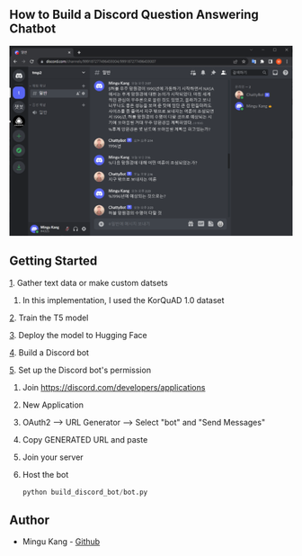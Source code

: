 ## How to Build a Discord Question Answering Chatbot


<div align="center">
   <img src="img.png" alt="img" width="650" />
</div>


## Getting Started

[1](https://github.com/minqukanq/discord-chatbo-t5/tree/main/train_model/data). Gather text data or make custom datsets

   1. In this implementation, I used the KorQuAD 1.0 dataset

[2](https://github.com/minqukanq/discord-chatbo-t5/blob/main/train_model/train.py). Train the T5 model

[3](https://github.com/minqukanq/discord-chatbo-t5/blob/main/deploy_model/deploy.py). Deploy the model to Hugging Face

[4](https://github.com/minqukanq/discord-chatbo-t5/blob/main/build_discord_bot/bot.py). Build a Discord bot

[5](https://discord.com/developers/applications). Set up the Discord bot's permission

   1. Join https://discord.com/developers/applications
   2. New Application
   3. OAuth2 --> URL Generator --> Select "bot" and "Send Messages"
   4. Copy GENERATED URL and paste
   5. Join your server

6. Host the bot

   ``` python
   python build_discord_bot/bot.py
   ```





## Author

* Mingu Kang - [Github](https://github.com/minqukanq)
